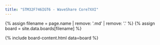 ```yaml
---
title: "STM32F746IGT6 - WaveShare Core7XXI"
---
```


{% assign filename = page.name | remove: '.md' | remove: '.' %}
{% assign board = site.data.boards[filename] %}

{% include board-content.html data=board %}
